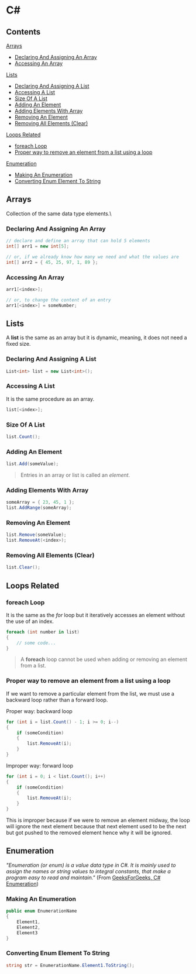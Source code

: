 # C#
## Contents
[Arrays](#arrays)
  - [Declaring And Assigning An Array](#declaring-and-assigning-an-array)
  - [Accessing An Array](#accessing-an-array)

[Lists](#lists)
  - [Declaring And Assigning A List](#declaring-and-assigning-a-list)
  - [Accessing A List](#accessing-a-list)
  - [Size Of A List](#size-of-a-list)
  - [Adding An Element](#adding-an-element)
  - [Adding Elements With Array](#adding-elements-with-array)
  - [Removing An Element](#removing-an-element)
  - [Removing All Elements (Clear)](#removing-all-elements-clear)

[Loops Related](#loops-related)
  - [foreach Loop](#foreach-loop)
  - [Proper way to remove an element from a list using a loop](#proper-way-to-remove-an-element-from-a-list-using-a-loop)

[Enumeration](#enumeration)
  - [Making An Enumeration](#making-an-enumeration)
  - [Converting Enum Element To String](#converting-enum-element-to-string)

## Arrays
Collection of the same data type elements.\

### Declaring And Assigning An Array
```csharp
// declare and define an array that can hold 5 elements
int[] arr1 = new int[5];

// or, if we already know how many we need and what the values are
int[] arr2 = { 45, 25, 97, 1, 89 };
```

### Accessing An Array
```csharp
arr1[<index>];

// or, to change the content of an entry
arr1[<index>] = someNumber;
```

## Lists
A **list** is the same as an array but it is dynamic, meaning, it does not need a fixed size.

### Declaring And Assigning A List
```csharp
List<int> list = new List<int>();
```

### Accessing A List
It is the same procedure as an array.

```csharp
list[<index>];
```

### Size Of A List
```csharp
list.Count();
```

### Adding An Element
```csharp
list.Add(someValue);
```

> Entries in an array or list is called an _element_.

### Adding Elements With Array
```csharp
someArray = { 23, 45, 1 };
list.AddRange(someArray);
```

### Removing An Element
```csharp
list.Remove(someValue);
list.RemoveAt(<index>);
```

### Removing All Elements (Clear)
```csharp
list.Clear();
```

## Loops Related
### foreach Loop
It is the same as the _for_ loop but it iteratively accesses an element without the use of an index.

```csharp
foreach (int number in list)
{
    // some code...
}
```

> A **foreach** loop cannot be used when adding or removing an element from a list.

### Proper way to remove an element from a list using a loop
If we want to remove a particular element from the list, we must use a backward loop rather than a forward loop.

Proper way: backward loop
```csharp
for (int i = list.Count() - 1; i >= 0; i--)
{
    if (someCondition)
    {
        list.RemoveAt(i);
    }
}
```

Improper way: forward loop
```csharp
for (int i = 0; i < list.Count(); i++)
{
    if (someCondition)
    {
        list.RemoveAt(i);
    }
}
```

This is improper because if we were to remove an element midway, the loop will ignore the next element because that next element used to be the next but got pushed to the removed element hence why it will be ignored.

## Enumeration
_"Enumeration (or enum) is a value data type in C#. It is mainly used to assign the names or string values to integral constants, that make a program easy to read and maintain."_ (From [GeeksForGeeks, C# Enumeration](https://www.geeksforgeeks.org/c-sharp-enumeration-or-enum/))

### Making An Enumeration
```csharp
public enum EnumerationName
{
    Element1,
    Element2,
    Element3
}
```

### Converting Enum Element To String
```csharp
string str = EnumerationName.Element1.ToString();
```
